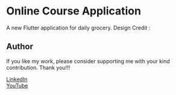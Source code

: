# Online Course Application
A new Flutter application for daily grocery. 
Design Credit : 


## Author
If you like my work, please consider supporting me with your kind contribution. Thank you!!!
<div><a href=https://www.linkedin.com/in/abhishek-gautam-0a7a56192/>LinkedIn</a></div>
<div><a href=https://youtube.com/channel/UCZkBVy47vtCos7AxkQwhe9A>YouTube</a></div>
